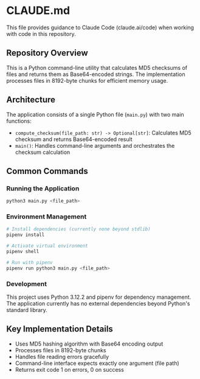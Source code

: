 # CLAUDE.md

This file provides guidance to Claude Code (claude.ai/code) when working with code in this repository.

## Repository Overview

This is a Python command-line utility that calculates MD5 checksums of files and returns them as Base64-encoded strings. The implementation processes files in 8192-byte chunks for efficient memory usage.

## Architecture

The application consists of a single Python file (`main.py`) with two main functions:

- `compute_checksum(file_path: str) -> Optional[str]`: Calculates MD5 checksum and returns Base64-encoded result
- `main()`: Handles command-line arguments and orchestrates the checksum calculation

## Common Commands

### Running the Application

```bash
python3 main.py <file_path>
```

### Environment Management

```bash
# Install dependencies (currently none beyond stdlib)
pipenv install

# Activate virtual environment
pipenv shell

# Run with pipenv
pipenv run python3 main.py <file_path>
```

### Development

This project uses Python 3.12.2 and pipenv for dependency management. The application currently has no external dependencies beyond Python's standard library.

## Key Implementation Details

- Uses MD5 hashing algorithm with Base64 encoding output
- Processes files in 8192-byte chunks
- Handles file reading errors gracefully
- Command-line interface expects exactly one argument (file path)
- Returns exit code 1 on errors, 0 on success
